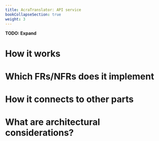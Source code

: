 ```yaml
---
title: AcraTranslator: API service
bookCollapseSection: true
weight: 3
---
```


**TODO: Expand**

# How it works

# Which FRs/NFRs does it implement

# How it connects to other parts

# What are architectural considerations? 

